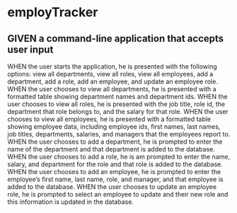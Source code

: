 # employTracker
## GIVEN a command-line application that accepts user input
WHEN the user starts the application, he is presented with the following options: view all departments, view all roles, view all employees, add a department, add a role, add an employee, and update an employee role.
WHEN the user chooses to view all departments, he is presented with a formatted table showing department names and department ids.
WHEN the user chooses to view all roles, he is presented with the job title, role id, the department that role belongs to, and the salary for that role.
WHEN the user chooses to view all employees, he is presented with a formatted table showing employee data, including employee ids, first names, last names, job titles, departments, salaries, and managers that the employees report to.
WHEN the user chooses to add a department, he is prompted to enter the name of the department and that department is added to the database.
WHEN the user chooses to add a role, he is am prompted to enter the name, salary, and department for the role and that role is added to the database.
WHEN the user chooses to add an employee, he is prompted to enter the employee’s first name, last name, role, and manager, and that employee is added to the database.
WHEN the user chooses to update an employee role, he is prompted to select an employee to update and their new role and this information is updated in the database.